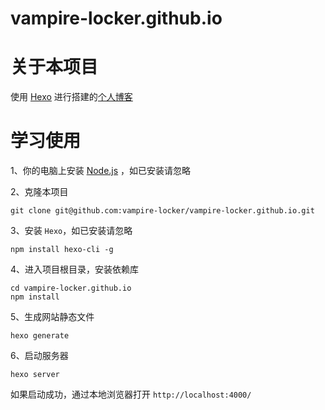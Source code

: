 # vampire-locker.github.io

# 关于本项目
使用 [Hexo](https://hexo.io/zh-cn/docs/) 进行搭建的[个人博客](https://vampire-locker.github.io/)

# 学习使用

1、你的电脑上安装 [Node.js](https://dev.nodejs.cn/learn/how-to-install-nodejs/) ，如已安装请忽略

2、克隆本项目
```
git clone git@github.com:vampire-locker/vampire-locker.github.io.git
```

3、安装 `Hexo`，如已安装请忽略
```
npm install hexo-cli -g
```

4、进入项目根目录，安装依赖库
```
cd vampire-locker.github.io
npm install
```

5、生成网站静态文件
```
hexo generate
```

6、启动服务器
```
hexo server
```
如果启动成功，通过本地浏览器打开 `http://localhost:4000/`



